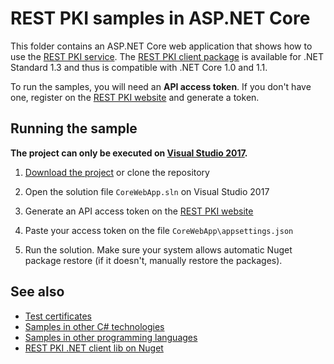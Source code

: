 REST PKI samples in ASP.NET Core
================================

This folder contains an ASP.NET Core web application that shows how to use the [REST PKI service](https://pki.rest/).
The [REST PKI client package](https://www.nuget.org/packages/Lacuna.RestPki.Client/) is available for .NET Standard 1.3
and thus is compatible with .NET Core 1.0 and 1.1.

To run the samples, you will need an **API access token**. If you don't have one, register on the
[REST PKI website](https://pki.rest/) and generate a token.

Running the sample
------------------

**The project can only be executed on [Visual Studio 2017](https://www.visualstudio.com/vs/visual-studio-2017-rc/).**

1. [Download the project](https://github.com/LacunaSoftware/RestPkiSamples/archive/master.zip)
   or clone the repository

2. Open the solution file `CoreWebApp.sln` on Visual Studio 2017
   
3. Generate an API access token on the [REST PKI website](https://pki.rest/)

4. Paste your access token on the file `CoreWebApp\appsettings.json`
   
5. Run the solution. Make sure your system allows automatic Nuget package restore (if it doesn't,
   manually restore the packages).

See also
--------

* [Test certificates](../TestCertificates.md)
* [Samples in other C# technologies](../)
* [Samples in other programming languages](../../)
* [REST PKI .NET client lib on Nuget](https://www.nuget.org/packages/Lacuna.RestPki.Client)
